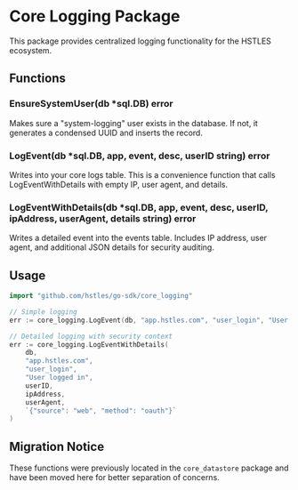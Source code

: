 # Core Logging Package

This package provides centralized logging functionality for the HSTLES ecosystem.

## Functions

### EnsureSystemUser(db *sql.DB) error
Makes sure a "system-logging" user exists in the database. If not, it generates a condensed UUID and inserts the record.

### LogEvent(db *sql.DB, app, event, desc, userID string) error
Writes into your core logs table. This is a convenience function that calls LogEventWithDetails with empty IP, user agent, and details.

### LogEventWithDetails(db *sql.DB, app, event, desc, userID, ipAddress, userAgent, details string) error
Writes a detailed event into the events table. Includes IP address, user agent, and additional JSON details for security auditing.

## Usage

```go
import "github.com/hstles/go-sdk/core_logging"

// Simple logging
err := core_logging.LogEvent(db, "app.hstles.com", "user_login", "User logged in", userID)

// Detailed logging with security context
err := core_logging.LogEventWithDetails(
    db, 
    "app.hstles.com", 
    "user_login", 
    "User logged in", 
    userID,
    ipAddress,
    userAgent,
    `{"source": "web", "method": "oauth"}`
)
```

## Migration Notice

These functions were previously located in the `core_datastore` package and have been moved here for better separation of concerns.
